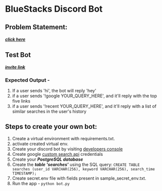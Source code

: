 # BlueStacks Discord Bot

## Problem Statement:
   ##### [click here](https://github.com/bluestacks/backend-developer-challenge)

## Test Bot
   ##### [invite link](https://discord.gg/rD9P8seTwv)    

### Expected Output -

1. If a user sends 'hi', the bot will reply 'hey'
2. if a user sends '!google YOUR_QUERY_HERE', and it'll reply with the top five links
3. if a user sends '!recent YOUR_QUERY_HERE', and it'll reply with a list of similar searches in the user's history


## Steps to create your own bot:

1. Create a virtual environment with requirements.txt.
2. activate created virtual env.
3. Create your discord bot by visiting [developers console](https://discordapp.com/developers/applications)
4. Create google [custom search api](https://developers.google.com/custom-search/v1/overview) credentials
5. Create your **_PostgreSQL database_**
6. Create the **_table 'searches'_** using the SQL query:
   `CREATE TABLE searches (user_id VARCHAR(256), keyword VARCHAR(256), search_time TIMESTAMP);`
7. Create secret.env file with fields present in sample_secret_env.txt.
8. Run the app -
   `python bot.py`
